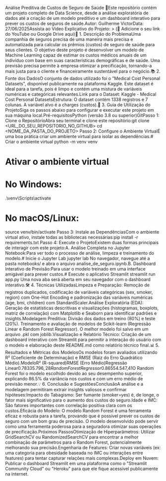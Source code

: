 Análise Preditiva de Custos de Seguro de Saúde 🏥Este repositório contém um projeto completo de Data Science, desde a análise exploratória de dados até a criação de um modelo preditivo e um dashboard interativo para prever os custos de seguros de saúde.Autor: Guilherme VictorData: 27/06/2025Assista ao Vídeo Explicativo do Projeto: > (🔗 Adicione o seu link do YouTube ou Google Drive aqui)🎯 1. Descrição do ProblemaUma companhia de seguros precisa de uma maneira mais precisa e automatizada para calcular os prêmios (custos) de seguro de saúde para seus clientes. O objetivo deste projeto é desenvolver um modelo de Machine Learning capaz de estimar os custos médicos anuais de um indivíduo com base em suas características demográficas e de saúde. Uma previsão precisa permite à empresa otimizar a precificação, tornando-a mais justa para o cliente e financeiramente sustentável para o negócio.📚 2. Fonte dos DadosO conjunto de dados utilizado foi o "Medical Cost Personal Datasets", disponível publicamente na plataforma Kaggle. Este dataset é ideal para a tarefa, pois é limpo e contém uma mistura de variáveis numéricas e categóricas relevantes.Link para o Dataset: Kaggle - Medical Cost Personal DatasetsEstrutura: O dataset contém 1338 registros e 7 colunas. A variável alvo é a charges (custos).🚀 3. Guia de Utilização do ProjetoSiga os passos abaixo para configurar e executar este projeto em sua máquina local.Pré-requisitosPython (versão 3.8 ou superior)GitPasso 1: Clone o RepositórioAbra seu terminal e clone este repositório:git clone <URL_DO_SEU_REPOSITORIO_NO_GITHUB>
cd <NOME_DA_PASTA_DO_PROJETO>
Passo 2: Configure o Ambiente VirtualÉ uma boa prática criar um ambiente virtual para isolar as dependências.# Criar o ambiente virtual
python -m venv venv

# Ativar o ambiente virtual
# No Windows:
.\venv\Scripts\activate
# No macOS/Linux:
source venv/bin/activate
Passo 3: Instale as DependênciasCom o ambiente virtual ativo, instale todas as bibliotecas necessárias:pip install -r requirements.txt
Passo 4: Execute o ProjetoExistem duas formas principais de interagir com este projeto:A. Análise Completa no Jupyter Notebook:Para ver todo o processo de análise, limpeza e treinamento do modelo.# Inicie o Jupyter Lab
jupyter lab
No navegador, navegue até a pasta notebooks/ e abra o arquivo analise_de_seguro.ipynb.B. Dashboard Interativo de Previsão:Para usar o modelo treinado em uma interface amigável para prever custos.# Execute o aplicativo Streamlit
streamlit run app.py
Uma nova aba será aberta em seu navegador com o dashboard interativo.🛠️ 4. Técnicas UtilizadasLimpeza e Preparação: Remoção de registros duplicados, codificação de variáveis categóricas (sex, smoker, region) com One-Hot Encoding e padronização das variáveis numéricas (age, bmi, children) com StandardScaler.Análise Exploratória (EDA): Geração de estatísticas descritivas e visualizações (histogramas, boxplots, matriz de correlação) com Matplotlib e Seaborn para identificar padrões e insights.Modelagem Preditiva: Divisão dos dados em treino (80%) e teste (20%). Treinamento e avaliação de modelos de Scikit-learn (Regressão Linear e Random Forest Regressor). O melhor modelo foi salvo em um arquivo .pkl com joblib.Visualização e Relatório Técnico: Criação de um dashboard interativo com Streamlit para permitir a interação do usuário com o modelo e elaboração deste README.md como relatório técnico final.📊 5. Resultados e Métricas dos ModelosOs modelos foram avaliados utilizando R² (Coeficiente de Determinação) e RMSE (Raiz do Erro Quadrático Médio).ModeloR² (R-squared)RMSE (Erro Médio)Regressão Linear0.7833$5.796,28Random Forest Regressor0.8655$4.547,41O Random Forest foi o modelo escolhido devido ao seu desempenho superior, explicando 86.5% da variância nos custos e com um erro médio de previsão menor.💡 6. Conclusão e SugestõesConclusãoA análise e a modelagem permitiram extrair insights valiosos e confirmar hipóteses:Impacto do Tabagismo: Ser fumante (smoker=yes) é, de longe, o fator mais significativo para o aumento dos custos do seguro.Idade e IMC: São fatores importantes com correlação positiva clara com os custos.Eficácia do Modelo: O modelo Random Forest é uma ferramenta eficaz e robusta para a tarefa, provando que é possível prever os custos de seguro com um bom grau de precisão. O modelo desenvolvido pode servir como uma ferramenta poderosa para a seguradora otimizar suas operações de precificação.Próximos PassosOtimização de Hiperparâmetros: Utilizar GridSearchCV ou RandomizedSearchCV para encontrar a melhor combinação de parâmetros para o Random Forest, potencialmente melhorando sua precisão.Engenharia de Features: Criar novas variáveis (ex: uma categoria para obesidade baseada no IMC ou interações entre features) para tentar capturar relações mais complexas.Deploy em Nuvem: Publicar o dashboard Streamlit em uma plataforma como o "Streamlit Community Cloud" ou "Heroku" para que ele fique acessível publicamente na internet.